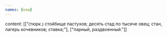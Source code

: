 ```yaml
---
names: [кош]
---
```

content: [["⦅тюрк.⦆ стойбище пастухов; десять стад по тысяче овец; стан, лагерь кочевников; ставка;"], ["парный, раздвоенный."]]
